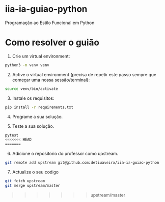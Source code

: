 # iia-ia-guiao-python
Programação ao Estilo Funcional em Python

# Como resolver o guião
1. Crie um virtual environment:
```bash
python3 -m venv venv
```

2. Active o virtual environment (precisa de repetir este passo sempre que começar uma nossa sessão/terminal):
```bash
source venv/bin/activate
```

3. Instale os requisitos:
```bash
pip install -r requirements.txt
```

4. Programe a sua solução.

5. Teste a sua solução.
```bash
pytest
<<<<<<< HEAD
=======
```

6. Adicione o repositorio do professor como upstream.
```bash
git remote add upstream git@github.com:detiuaveiro/iia-ia-guiao-python.git
```

7. Actualize o seu codigo
```bash
git fetch upstream
git merge upstream/master
```

>>>>>>> upstream/master
